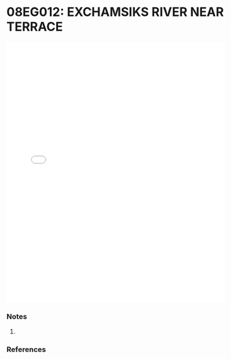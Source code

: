 # 08EG012: EXCHAMSIKS RIVER NEAR TERRACE

<iframe src="/_static/stations/08EG012_fdc.html" width="100%" height="600" frameborder="0"></iframe>

### Notes
1. 

### References

